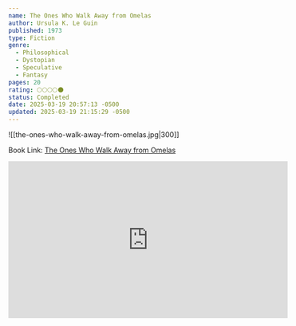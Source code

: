 ```yaml
---
name: The Ones Who Walk Away from Omelas
author: Ursula K. Le Guin
published: 1973
type: Fiction
genre:
  - Philosophical
  - Dystopian
  - Speculative
  - Fantasy
pages: 20
rating: 🌕🌕🌕🌕🌑
status: Completed
date: 2025-03-19 20:57:13 -0500
updated: 2025-03-19 21:15:29 -0500
---
```


![[the-ones-who-walk-away-from-omelas.jpg|300]]

Book Link: [The Ones Who Walk Away from Omelas](https://www.goodreads.com/book/show/92625.The_Ones_Who_Walk_Away_from_Omelas)

<iframe 
	width="560" height="315" 
	src="https://www.youtube-nocookie.com/embed/667jDpSasls?si=YqfUq0yLatU4AmjQ" 
	title="YouTube video player" frameborder="0" 
	allow="accelerometer; autoplay; clipboard-write; encrypted-media; gyroscope; picture-in-picture; web-share" 
	referrerpolicy="strict-origin-when-cross-origin" 
	allowfullscreen
></iframe>

